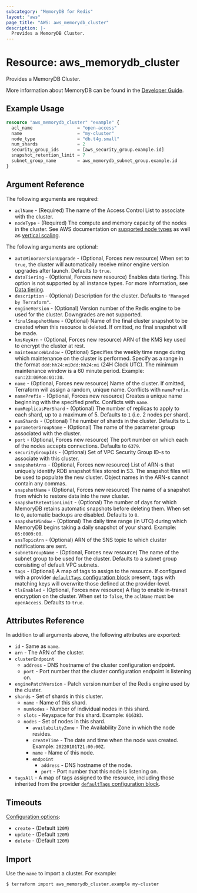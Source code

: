 ```yaml
---
subcategory: "MemoryDB for Redis"
layout: "aws"
page_title: "AWS: aws_memorydb_cluster"
description: |-
  Provides a MemoryDB Cluster.
---
```


# Resource: aws_memorydb_cluster

Provides a MemoryDB Cluster.

More information about MemoryDB can be found in the [Developer Guide](https://docs.aws.amazon.com/memorydb/latest/devguide/what-is-memorydb-for-redis.html).

## Example Usage

```terraform
resource "aws_memorydb_cluster" "example" {
  acl_name                 = "open-access"
  name                     = "my-cluster"
  node_type                = "db.t4g.small"
  num_shards               = 2
  security_group_ids       = [aws_security_group.example.id]
  snapshot_retention_limit = 7
  subnet_group_name        = aws_memorydb_subnet_group.example.id
}
```

## Argument Reference

The following arguments are required:

* `aclName` - (Required) The name of the Access Control List to associate with the cluster.
* `nodeType` - (Required) The compute and memory capacity of the nodes in the cluster. See AWS documentation on [supported node types](https://docs.aws.amazon.com/memorydb/latest/devguide/nodes.supportedtypes.html) as well as [vertical scaling](https://docs.aws.amazon.com/memorydb/latest/devguide/cluster-vertical-scaling.html).

The following arguments are optional:

* `autoMinorVersionUpgrade` - (Optional, Forces new resource) When set to `true`, the cluster will automatically receive minor engine version upgrades after launch. Defaults to `true`.
* `dataTiering` - (Optional, Forces new resource) Enables data tiering. This option is not supported by all instance types. For more information, see [Data tiering](https://docs.aws.amazon.com/memorydb/latest/devguide/data-tiering.html).
* `description` - (Optional) Description for the cluster. Defaults to `"Managed by Terraform"`.
* `engineVersion` - (Optional) Version number of the Redis engine to be used for the cluster. Downgrades are not supported.
* `finalSnapshotName` - (Optional) Name of the final cluster snapshot to be created when this resource is deleted. If omitted, no final snapshot will be made.
* `kmsKeyArn` - (Optional, Forces new resource) ARN of the KMS key used to encrypt the cluster at rest.
* `maintenanceWindow` - (Optional) Specifies the weekly time range during which maintenance on the cluster is performed. Specify as a range in the format `ddd:hh24:miDdd:hh24:mi` (24H Clock UTC). The minimum maintenance window is a 60 minute period. Example: `sun:23:00Mon:01:30`.
* `name` - (Optional, Forces new resource) Name of the cluster. If omitted, Terraform will assign a random, unique name. Conflicts with `namePrefix`.
* `namePrefix` - (Optional, Forces new resource) Creates a unique name beginning with the specified prefix. Conflicts with `name`.
* `numReplicasPerShard` - (Optional) The number of replicas to apply to each shard, up to a maximum of 5. Defaults to `1` (i.e. 2 nodes per shard).
* `numShards` - (Optional) The number of shards in the cluster. Defaults to `1`.
* `parameterGroupName` - (Optional) The name of the parameter group associated with the cluster.
* `port` - (Optional, Forces new resource) The port number on which each of the nodes accepts connections. Defaults to `6379`.
* `securityGroupIds` - (Optional) Set of VPC Security Group ID-s to associate with this cluster.
* `snapshotArns` - (Optional, Forces new resource) List of ARN-s that uniquely identify RDB snapshot files stored in S3. The snapshot files will be used to populate the new cluster. Object names in the ARN-s cannot contain any commas.
* `snapshotName` - (Optional, Forces new resource) The name of a snapshot from which to restore data into the new cluster.
* `snapshotRetentionLimit` - (Optional) The number of days for which MemoryDB retains automatic snapshots before deleting them. When set to `0`, automatic backups are disabled. Defaults to `0`.
* `snapshotWindow` - (Optional) The daily time range (in UTC) during which MemoryDB begins taking a daily snapshot of your shard. Example: `05:0009:00`.
* `snsTopicArn` - (Optional) ARN of the SNS topic to which cluster notifications are sent.
* `subnetGroupName` - (Optional, Forces new resource) The name of the subnet group to be used for the cluster. Defaults to a subnet group consisting of default VPC subnets.
* `tags` - (Optional) A map of tags to assign to the resource. If configured with a provider [`defaultTags` configuration block](https://registry.terraform.io/providers/hashicorp/aws/latest/docs#default_tags-configuration-block) present, tags with matching keys will overwrite those defined at the provider-level.
* `tlsEnabled` - (Optional, Forces new resource) A flag to enable in-transit encryption on the cluster. When set to `false`, the `aclName` must be `openAccess`. Defaults to `true`.

## Attributes Reference

In addition to all arguments above, the following attributes are exported:

* `id` - Same as `name`.
* `arn` - The ARN of the cluster.
* `clusterEndpoint`
    * `address` - DNS hostname of the cluster configuration endpoint.
    * `port` - Port number that the cluster configuration endpoint is listening on.
* `enginePatchVersion` - Patch version number of the Redis engine used by the cluster.
* `shards` - Set of shards in this cluster.
    * `name` - Name of this shard.
    * `numNodes` - Number of individual nodes in this shard.
    * `slots` - Keyspace for this shard. Example: `016383`.
    * `nodes` - Set of nodes in this shard.
        * `availabilityZone` - The Availability Zone in which the node resides.
        * `createTime` - The date and time when the node was created. Example: `20220101T21:00:00Z`.
        * `name` - Name of this node.
        * `endpoint`
            * `address` - DNS hostname of the node.
            * `port` - Port number that this node is listening on.
* `tagsAll` - A map of tags assigned to the resource, including those inherited from the provider [`defaultTags` configuration block](https://registry.terraform.io/providers/hashicorp/aws/latest/docs#default_tags-configuration-block).

## Timeouts

[Configuration options](https://developer.hashicorp.com/terraform/language/resources/syntax#operation-timeouts):

- `create` - (Default `120M`)
- `update` - (Default `120M`)
- `delete` - (Default `120M`)

## Import

Use the `name` to import a cluster. For example:

```
$ terraform import aws_memorydb_cluster.example my-cluster
```

<!-- cache-key: cdktf-0.17.0-pre.15 input-f290b7c744ec96e4518b66db0ada2e24e21203c22f810b3e0967b2106b5ca9c4 -->